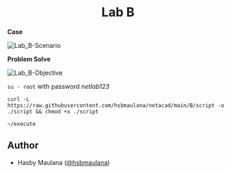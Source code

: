 <h1 align="center">Lab B</h1>

**Case**

![Lab_B-Scenario](https://user-images.githubusercontent.com/38196994/136593682-d6e98ad9-47be-47d8-9be4-50cc62cef804.png)

**Problem Solve**

![Lab_B-Objective](https://user-images.githubusercontent.com/38196994/136593850-6dd32706-c22b-407a-8667-5233dd513fa3.png)

`su - root` with password *netlab123*

`curl -L https://raw.githubusercontent.com/hsbmaulana/netacad/main/B/script -o ./script && chmod +x ./script`

`~/execute`

Author
---

- Hasby Maulana ([@hsbmaulana](https://linkedin.com/in/hsbmaulana))
